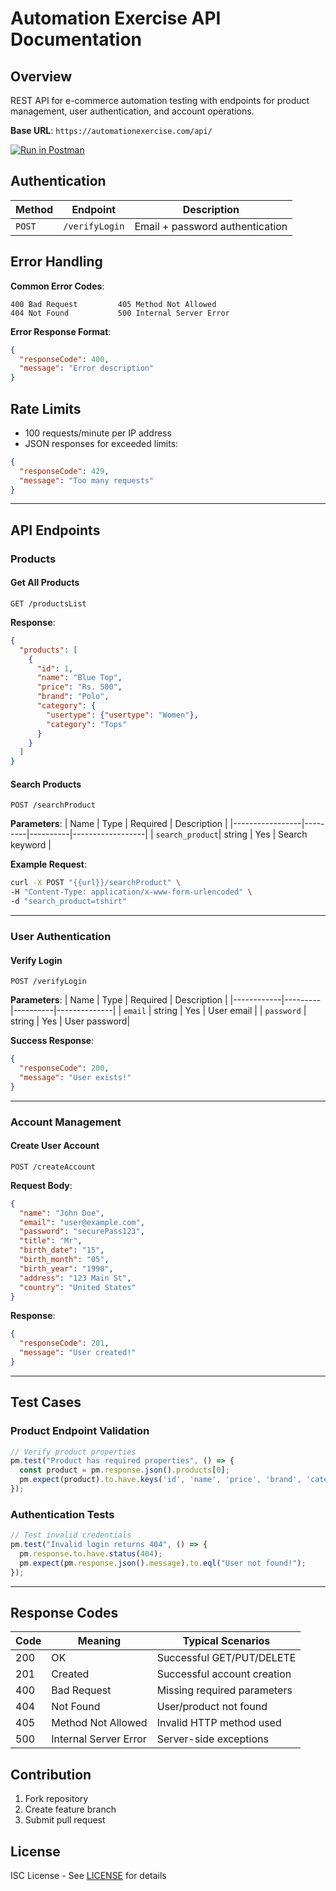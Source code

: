 # Automation Exercise API Documentation

## Overview
REST API for e-commerce automation testing with endpoints for product management, user authentication, and account operations.

**Base URL**: `https://automationexercise.com/api/`

[![Run in Postman](https://run.pstmn.io/button.svg)](https://testing-team-8846.postman.co/workspace/DEPI_SWT_Project~6125e52a-0763-4acb-8b09-2e7e33bb1b46/collection/22302763-61f8cfd9-aae0-4f36-bacd-8f1c2d31d68b?action=share&creator=22302763
)

## Authentication
| Method        | Endpoint        | Description                  |
|---------------|-----------------|------------------------------|
| `POST`        | `/verifyLogin`  | Email + password authentication |

## Error Handling
**Common Error Codes**:
```http
400 Bad Request         405 Method Not Allowed
404 Not Found           500 Internal Server Error
```

**Error Response Format**:
```json
{
  "responseCode": 400,
  "message": "Error description"
}
```

## Rate Limits
- 100 requests/minute per IP address
- JSON responses for exceeded limits:
```json
{
  "responseCode": 429,
  "message": "Too many requests"
}
```

---

## API Endpoints

### Products
#### Get All Products
```http
GET /productsList
```

**Response**:
```json
{
  "products": [
    {
      "id": 1,
      "name": "Blue Top",
      "price": "Rs. 500",
      "brand": "Polo",
      "category": {
        "usertype": {"usertype": "Women"},
        "category": "Tops"
      }
    }
  ]
}
```

#### Search Products
```http
POST /searchProduct
```

**Parameters**:
| Name            | Type    | Required | Description      |
|-----------------|---------|----------|------------------|
| `search_product`| string  | Yes      | Search keyword   |

**Example Request**:
```bash
curl -X POST "{{url}}/searchProduct" \
-H "Content-Type: application/x-www-form-urlencoded" \
-d "search_product=tshirt"
```

---

### User Authentication
#### Verify Login
```http
POST /verifyLogin
```

**Parameters**:
| Name       | Type    | Required | Description  |
|------------|---------|----------|--------------|
| `email`    | string  | Yes      | User email   |
| `password` | string  | Yes      | User password|

**Success Response**:
```json
{
  "responseCode": 200,
  "message": "User exists!"
}
```

---

### Account Management
#### Create User Account
```http
POST /createAccount
```

**Request Body**:
```json
{
  "name": "John Doe",
  "email": "user@example.com",
  "password": "securePass123",
  "title": "Mr",
  "birth_date": "15",
  "birth_month": "05",
  "birth_year": "1990",
  "address": "123 Main St",
  "country": "United States"
}
```

**Response**:
```json
{
  "responseCode": 201,
  "message": "User created!"
}
```

---

## Test Cases
### Product Endpoint Validation
```javascript
// Verify product properties
pm.test("Product has required properties", () => {
  const product = pm.response.json().products[0];
  pm.expect(product).to.have.keys('id', 'name', 'price', 'brand', 'category');
});
```

### Authentication Tests
```javascript
// Test invalid credentials
pm.test("Invalid login returns 404", () => {
  pm.response.to.have.status(404);
  pm.expect(pm.response.json().message).to.eql("User not found!");
});
```

---

## Response Codes
| Code | Meaning                  | Typical Scenarios                |
|------|--------------------------|-----------------------------------|
| 200  | OK                       | Successful GET/PUT/DELETE        |
| 201  | Created                  | Successful account creation      |
| 400  | Bad Request              | Missing required parameters      |
| 404  | Not Found                | User/product not found           |
| 405  | Method Not Allowed       | Invalid HTTP method used         |
| 500  | Internal Server Error    | Server-side exceptions           |

## Contribution
1. Fork repository
2. Create feature branch
3. Submit pull request

## License
ISC License - See [LICENSE](https://automationexercise.com/license) for details
